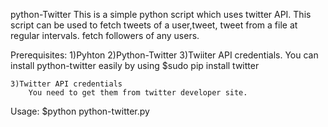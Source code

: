 
python-Twitter
This is a simple python script which uses twitter API. 
This script can be used to fetch tweets of a user,tweet, tweet from a file at regular intervals. fetch followers of any users.



Prerequisites:
	 1)Pyhton
	 2)Python-Twitter
	 3)Twiiter API credentials.
    	You can install python-twitter easily by using
    	$sudo pip install twitter
    		
	3)Twitter API credentials 
		You need to get them from twitter developer site.
Usage:
	$python python-twitter.py
